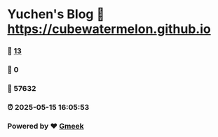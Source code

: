 # Yuchen's Blog :link: https://cubewatermelon.github.io 
### :page_facing_up: [13](https://cubewatermelon.github.io/tag.html) 
### :speech_balloon: 0 
### :hibiscus: 57632 
### :alarm_clock: 2025-05-15 16:05:53 
### Powered by :heart: [Gmeek](https://github.com/Meekdai/Gmeek)
